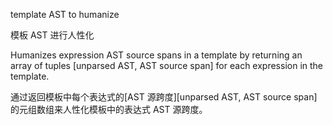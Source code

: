 template AST to humanize

模板 AST 进行人性化

Humanizes expression AST source spans in a template by returning an array of tuples
  [unparsed AST, AST source span]
for each expression in the template.

通过返回模板中每个表达式的[AST 源跨度][unparsed AST, AST source
span]的元组数组来人性化模板中的表达式 AST 源跨度。